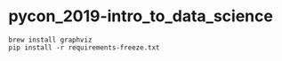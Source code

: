 # pycon_2019-intro_to_data_science

```
brew install graphviz
pip install -r requirements-freeze.txt
```
